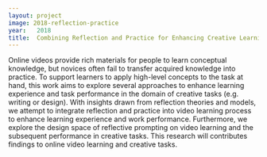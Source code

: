 ```yaml
---
layout: project
image: 2018-reflection-practice
year:   2018
title:  Combining Reflection and Practice for Enhancing Creative Learning on Videos (2018.06-now)
---
```


Online videos provide rich materials for people to learn conceptual knowledge, but novices often fail to transfer acquired knowledge into practice. To support learners to apply high-level concepts to the task at hand, this work aims to explore several approaches to enhance learning experience and task performance in the domain of creative tasks (e.g. writing or design). With insights drawn from reflection theories and models, we attempt to integrate reflection and practice into video learning process to enhance learning experience and work performance. Furthermore, we explore the design space of reflective prompting on video learning and the subsequent performance in creative tasks. This research will contributes findings to online video learning and creative tasks.